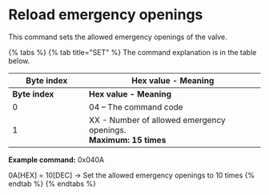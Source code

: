 # Reload emergency openings

This command sets the allowed emergency openings of the valve.

{% tabs %}
{% tab title="SET" %}
The command explanation is in the table below.

<table data-header-hidden><thead><tr><th width="137">Byte index</th><th>Hex value - Meaning</th></tr></thead><tbody><tr><td><strong>Byte index</strong></td><td><strong>Hex value - Meaning</strong></td></tr><tr><td>0</td><td>04 – The command code</td></tr><tr><td>1</td><td>XX - Number of allowed emergency openings.<br><strong>Maximum: 15 times</strong></td></tr></tbody></table>

**Example command:** 0x040A

0A\[HEX] = 10\[DEC] -> Set the allowed emergency openings to 10 times
{% endtab %}
{% endtabs %}
